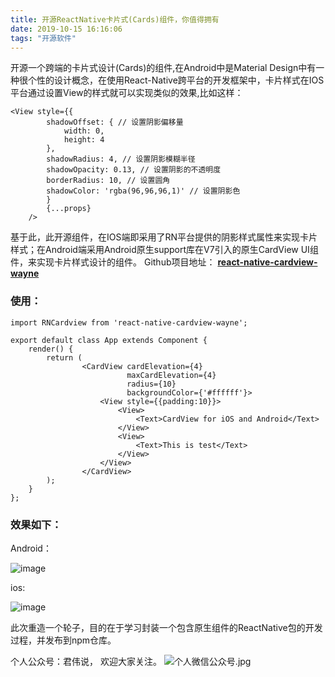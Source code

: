 ```yaml
---
title: 开源ReactNative卡片式(Cards)组件，你值得拥有
date: 2019-10-15 16:16:06
tags: "开源软件"
---
```

开源一个跨端的卡片式设计(Cards)的组件,在Android中是Material Design中有一种很个性的设计概念，在使用React-Native跨平台的开发框架中，卡片样式在IOS平台通过设置View的样式就可以实现类似的效果,比如这样：
```
<View style={{
        shadowOffset: { // 设置阴影偏移量
            width: 0,
            height: 4
        },
        shadowRadius: 4, // 设置阴影模糊半径
        shadowOpacity: 0.13, // 设置阴影的不透明度
        borderRadius: 10, // 设置圆角
        shadowColor: 'rgba(96,96,96,1)' // 设置阴影色
        }
        {...props}
    />
```
基于此，此开源组件，在IOS端即采用了RN平台提供的阴影样式属性来实现卡片样式；在Android端采用Android原生support库在V7引入的原生CardView UI组件，来实现卡片样式设计的组件​。
Github项目地址： **[react-native-cardview-wayne](https://github.com/wayne214/react-native-cardview-wayne)**

### 使用​：
```
import RNCardview from 'react-native-cardview-wayne';

export default class App extends Component {
    render() {
        return (
				<CardView cardElevation={4}
                          maxCardElevation={4}
                          radius={10}
                          backgroundColor={'#ffffff'}>
                    <View style={{padding:10}}>
                        <View>
                            <Text>CardView for iOS and Android</Text>
                        </View>
                        <View>
                            <Text>This is test</Text>
                        </View>
                    </View>
                </CardView>
        );
    }
};
```
### 效果如下：

Android：

![image](/images/android.png)

ios:

![image](/images/ios.png)

此次重造一个轮子，目的在于学习封装一个包含原生组件的ReactNative包的开发过程，并发布到npm仓库。

个人公众号：君伟说， 欢迎大家关注。
![个人微信公众号.jpg](/images/个人微信公众号.jpg)
